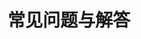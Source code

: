 ---
type: docs
title: "常见问题与解答"
linkTitle: "常见问题"
weight: 1100
description: "通过常见问题了解更多关于Dapr的概念"
---